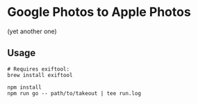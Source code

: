 # Google Photos to Apple Photos

(yet another one)

## Usage 

```
# Requires exiftool:
brew install exiftool

npm install
npm run go -- path/to/takeout | tee run.log
```
